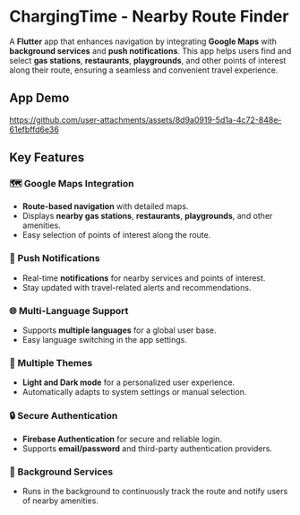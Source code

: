 # ChargingTime - Nearby Route Finder

A **Flutter** app that enhances navigation by integrating **Google Maps** with **background services** and **push notifications**. This app helps users find and select **gas stations**, **restaurants**, **playgrounds**, and other points of interest along their route, ensuring a seamless and convenient travel experience.

## App Demo

https://github.com/user-attachments/assets/8d9a0919-5d1a-4c72-848e-61efbffd6e36

## Key Features

### 🗺️ Google Maps Integration
- **Route-based navigation** with detailed maps.
- Displays **nearby gas stations**, **restaurants**, **playgrounds**, and other amenities.
- Easy selection of points of interest along the route.

### 🔔 Push Notifications
- Real-time **notifications** for nearby services and points of interest.
- Stay updated with travel-related alerts and recommendations.

### 🌐 Multi-Language Support
- Supports **multiple languages** for a global user base.
- Easy language switching in the app settings.

### 🌙 Multiple Themes
- **Light and Dark mode** for a personalized user experience.
- Automatically adapts to system settings or manual selection.

### 🔒 Secure Authentication
- **Firebase Authentication** for secure and reliable login.
- Supports **email/password** and third-party authentication providers.

### 🔄 Background Services
- Runs in the background to continuously track the route and notify users of nearby amenities.

